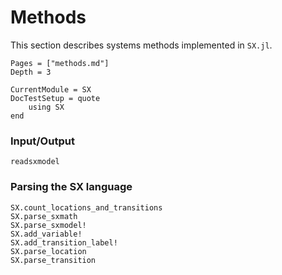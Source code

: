 # Methods

This section describes systems methods implemented in `SX.jl`.

```@contents
Pages = ["methods.md"]
Depth = 3
```

```@meta
CurrentModule = SX
DocTestSetup = quote
    using SX
end
```

### Input/Output

```@docs
readsxmodel
```

### Parsing the SX language

```@docs
SX.count_locations_and_transitions
SX.parse_sxmath
SX.parse_sxmodel!
SX.add_variable!
SX.add_transition_label!
SX.parse_location
SX.parse_transition
```
